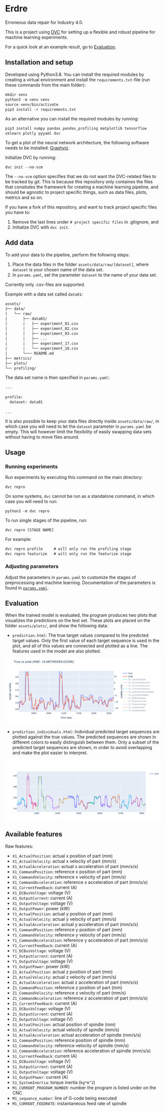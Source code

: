 # Erdre

Erroneous data repair for Industry 4.0.

This is a project using [DVC](https://dvc.org/) for setting up a flexible and
robust pipeline for machine learning experiments.

For a quick look at an example result, go to [Evaluation](#evaluation).

## Installation and setup

Developed using Python3.8. You can install the required modules by creating a
virtual environment and install the `requirements.txt`-file (run these commands
from the main folder):

```
mkdir venv
python3 -m venv venv
source venv/bin/activate
pip3 install -r requirements.txt
```


As an alternative you can install the required modules by running:

```
pip3 install numpy pandas pandas_profiling matplotlib tensorflow sklearn plotly pyyaml dvc
```

To get a plot of the neural network architecture, the following software needs
to be installed: [Graphviz](https://graphviz.org/about/).

Initialize DVC by running:

```
dvc init --no-scm
```

The `--no-scm` option specifies that we do not want the DVC-related files to be
tracked by git. This is because this repository only containes the files that
consitutes the framework for creating a machine learning pipeline, and should
be agnostic to project specific things, such as data files, plots, metrics and
so on.

If you have a fork of this repository, and want to track project specific
files you have to:

1. Remove the last lines under `# project specific files` in .gitignore, and
2. Initialize DVC with `dvc init`.

## Add data

To add your data to the pipeline, perform the following steps:

1. Place the data files in the folder `assets/data/raw/[dataset]`, where
   `dataset` is your chosen name of the data set.
2. In `params.yaml`, set the parameter `dataset` to the name of your data set.

Currently only .csv-files are supported.

Example with a data set called `data01`:

```
assets/
├── data/
|   └── raw/
|       ├── data01/
|       |   ├── experiment_01.csv
|       |   ├── experiment_02.csv
|       |   ├── experiment_03.csv
|       |   ├── ...
|       |   ├── experiment_17.csv
|       |   └── experiment_18.csv
|       └─── README.md
├── metrics/
├── plots/
└── profiling/
```

The data set name is then specified in `params.yaml`:

```
...

profile:
  dataset: data01

...

```

It is also possible to keep your data files directly inside `assets/data/raw/`,
in which case you will need to let the `dataset` parameter in `params.yaml` be
empty. This will however limit the flexibility of easily swapping data sets
without having to move files around.

## Usage

### Running experiments

Run experiments by executing this command on the main directory:

```
dvc repro
```

On some systems, `dvc` cannot be run as a standalone command, in which case you
will need to run:

```
python3 -m dvc repro
```


To run single stages of the pipeline, run:
```
dvc repro [STAGE NAME]
```

For example:

```
dvc repro profile     # will only run the profiling stage
dvc repro featurize   # will only run the featurize stage
```


### Adjusting parameters

Adjust the parameters in `params.yaml` to customize the stages of preprocessing
and machine learning. Documentation of the parameters is found in
[`params.yaml`](https://github.com/SINTEF-9012/Erdre/blob/master/params.yaml).


## Evaluation

When the trained model is evaluated, the program produces two plots that
visualizes the predictions on the test set. These plots are placed on the
folder `assets/plots/`, and show the following data:

- `prediction.html`: The true target values compared to the predicted target
  values. Only the first value of each target sequence is used in the plot, and
  all of this values are connected and plotted as a line. The features used in
  the model are also plotted.

![Example of prediction.](img/prediction_example.png)

- `prediction_individuals.html`: Individual predicted target sequences are
  plotted against the true values. The predicted sequences are shown in
  different colors to easily distinguish between them. Only a subset of the
  predicted target sequences are shown, in order to avoid overlapping and make
  the plot easier to interpret.

![Example of individual predictions.](img/prediction_individuals_example.png)

## Available features

Raw features:

- `X1_ActualPosition`: actual x position of part (mm)
- `X1_ActualVelocity`: actual x velocity of part (mm/s)
- `X1_ActualAcceleration`: actual x acceleration of part (mm/s/s)
- `X1_CommandPosition`: reference x position of part (mm)
- `X1_CommandVelocity`: reference x velocity of part (mm/s)
- `X1_CommandAcceleration`: reference x acceleration of part (mm/s/s)
- `X1_CurrentFeedback`: current (A)
- `X1_DCBusVoltage`: voltage (V)
- `X1_OutputCurrent`: current (A)
- `X1_OutputVoltage`: voltage (V)
- `X1_OutputPower`: power (kW)
- `Y1_ActualPosition`: actual y position of part (mm)
- `Y1_ActualVelocity`: actual y velocity of part (mm/s)
- `Y1_ActualAcceleration`: actual y acceleration of part (mm/s/s)
- `Y1_CommandPosition`: reference y position of part (mm)
- `Y1_CommandVelocity`: reference y velocity of part (mm/s)
- `Y1_CommandAcceleration`: reference y acceleration of part (mm/s/s)
- `Y1_CurrentFeedback`: current (A)
- `Y1_DCBusVoltage`: voltage (V)
- `Y1_OutputCurrent`: current (A)
- `Y1_OutputVoltage`: voltage (V)
- `Y1_OutputPower`: power (kW)
- `Z1_ActualPosition`: actual z position of part (mm)
- `Z1_ActualVelocity`: actual z velocity of part (mm/s)
- `Z1_ActualAcceleration`: actual z acceleration of part (mm/s/s)
- `Z1_CommandPosition`: reference z position of part (mm)
- `Z1_CommandVelocity`: reference z velocity of part (mm/s)
- `Z1_CommandAcceleration`: reference z acceleration of part (mm/s/s)
- `Z1_CurrentFeedback`: current (A)
- `Z1_DCBusVoltage`: voltage (V)
- `Z1_OutputCurrent`: current (A)
- `Z1_OutputVoltage`: voltage (V)
- `S1_ActualPosition`: actual position of spindle (mm)
- `S1_ActualVelocity`: actual velocity of spindle (mm/s)
- `S1_ActualAcceleration`: actual acceleration of spindle (mm/s/s)
- `S1_CommandPosition`: reference position of spindle (mm)
- `S1_CommandVelocity`: reference velocity of spindle (mm/s)
- `S1_CommandAcceleration`: reference acceleration of spindle (mm/s/s)
- `S1_CurrentFeedback`: current (A)
- `S1_DCBusVoltage`: voltage (V)
- `S1_OutputCurrent`: current (A)
- `S1_OutputVoltage`: voltage (V)
- `S1_OutputPower`: current (A)
- `S1_SystemInertia`: torque inertia (`kg*m^2`)
- `M1_CURRENT_PROGRAM_NUMBER`: number the program is listed under on the CNC
- `M1_sequence_number`: line of G-code being executed
- `M1_CURRENT_FEEDRATE`: instantaneous feed rate of spindle


